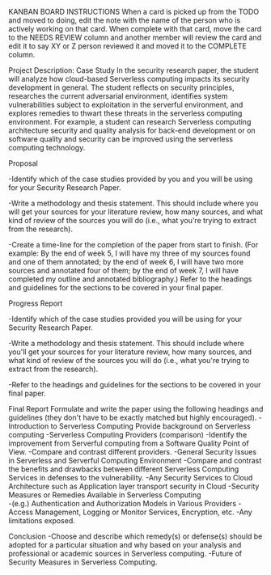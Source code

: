 KANBAN BOARD INSTRUCTIONS
When a card is picked up from the TODO and moved to doing, edit the note with the name of the person who is actively working on that card. 
When complete with that card, move the card to the NEEDS REVIEW column and another member will review the card and edit it to say XY or Z person 
reviewed it and moved it to the COMPLETE column.

Project Description: Case Study 
In the security research paper, the student will analyze how cloud-based Serverless computing impacts its security development in general. 
The student reflects on security principles, researches the current adversarial environment, identifies system vulnerabilities subject to exploitation in the 
serverful environment, and explores remedies to thwart these threats in the serverless computing environment. For example, a student can research 
Serverless computing architecture security and quality analysis for back-end development or on software quality and security can be improved 
using the serverless computing technology.

Proposal

-Identify which of the case studies provided by you and you will be using for your Security Research Paper.

-Write a methodology and thesis statement. This should include where you will get your sources for your literature review, 
how many sources, and what kind of review of the sources you will do (i.e., what you're trying to extract from the research). 

-Create a time-line for the completion of the paper from start to finish. (For example: By the end of week 5, I will have my 
three of my sources found and one of them annotated; by the end of week 6, I will have two more sources and annotated four 
of them; by the end of week 7, I will have completed my outline and annotated bibliography.)
Refer to the headings and guidelines for the sections to be covered in your final paper.

Progress Report

-Identify which of the case studies provided you will be using for your Security Research Paper.

-Write a methodology and thesis statement. This should include where you'll get your sources for your literature review, 
how many sources, and what kind of review of the sources you will do (i.e., what you're trying to extract from the research). 

-Refer to the headings and guidelines for the sections to be covered in your final paper.

Final Report
Formulate and write the paper using the following headings and guidelines (they don't have to be exactly matched but highly encouraged).
	-Introduction to Serverless Computing
		Provide background on Serverless computing
	-Serverless Computing Providers (comparison)
		-Identify the improvement from Serverful computing from a Software Quality Point of View.
	-Compare and contrast different providers.
		-General Security Issues in Serverless and Serverful Computing Environment
		-Compare and contrast the benefits and drawbacks between different Serverless Computing Services in defenses to the vulnerability.
		-Any Security Services to Cloud Architecture such as Application layer transport security in Cloud
	-Security Measures or Remedies Available in Serverless Computing  
		-(e.g.) Authentication and Authorization Models in Various Providers
		-Access Management, Logging or Monitor Services, Encryption, etc.
		-Any limitations exposed.

Conclusion 
-Choose and describe which remedy(s) or defense(s) should be adopted for a particular situation and why based on your analysis and 
professional or academic sources in Serverless computing.
-Future of Security Measures in Serverless Computing.
